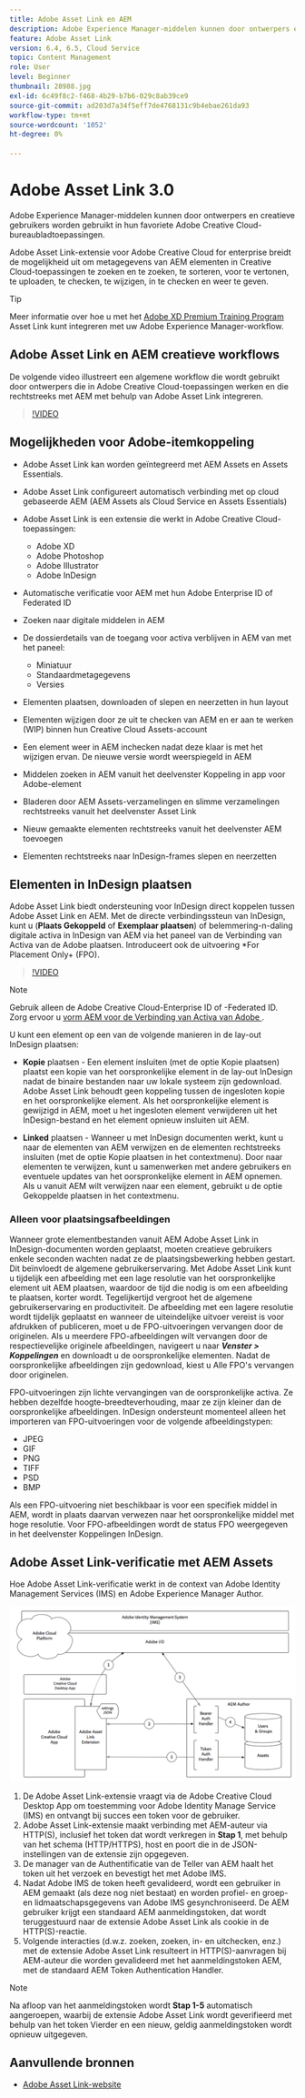 ```yaml
---
title: Adobe Asset Link en AEM
description: Adobe Experience Manager-middelen kunnen door ontwerpers en creatieve gebruikers worden gebruikt in hun favoriete Adobe Creative Cloud-bureaubladtoepassingen. Adobe Asset Link-extensie voor Adobe Creative Cloud for enterprise breidt de mogelijkheid uit om metagegevens van AEM elementen in Creative Cloud-gereedschappen, zoals Adobe XD, Photoshop, InDesign en Illustrator, te doorzoeken, te sorteren, voor te vertonen, te uploaden, uit te checken, te wijzigen, in te checken en weer te geven.
feature: Adobe Asset Link
version: 6.4, 6.5, Cloud Service
topic: Content Management
role: User
level: Beginner
thumbnail: 28988.jpg
exl-id: 6c49f8c2-f468-4b29-b7b6-029c8ab39ce9
source-git-commit: ad203d7a34f5eff7de4768131c9b4ebae261da93
workflow-type: tm+mt
source-wordcount: '1052'
ht-degree: 0%

---
```


# Adobe Asset Link 3.0

Adobe Experience Manager-middelen kunnen door ontwerpers en creatieve gebruikers worden gebruikt in hun favoriete Adobe Creative Cloud-bureaubladtoepassingen.

Adobe Asset Link-extensie voor Adobe Creative Cloud for enterprise breidt de mogelijkheid uit om metagegevens van AEM elementen in Creative Cloud-toepassingen te zoeken en te zoeken, te sorteren, voor te vertonen, te uploaden, te checken, te wijzigen, in te checken en weer te geven.

>[!TIP]
>
> Meer informatie over hoe u met het [Adobe XD Premium Training Program](https://spark.adobe.com/page/wU7OXv8qKGugO/) Asset Link kunt integreren met uw Adobe Experience Manager-workflow.

## Adobe Asset Link en AEM creatieve workflows

De volgende video illustreert een algemene workflow die wordt gebruikt door ontwerpers die in Adobe Creative Cloud-toepassingen werken en die rechtstreeks met AEM met behulp van Adobe Asset Link integreren.

>[!VIDEO](https://video.tv.adobe.com/v/335927/?quality=12&learn=on)

## Mogelijkheden voor Adobe-itemkoppeling

+ Adobe Asset Link kan worden geïntegreerd met AEM Assets en Assets Essentials.
+ Adobe Asset Link configureert automatisch verbinding met op cloud gebaseerde AEM (AEM Assets als Cloud Service en Assets Essentials)
+ Adobe Asset Link is een extensie die werkt in Adobe Creative Cloud-toepassingen:

   + Adobe XD
   + Adobe Photoshop
   + Adobe Illustrator
   + Adobe InDesign

+ Automatische verificatie voor AEM met hun Adobe Enterprise ID of Federated ID
+ Zoeken naar digitale middelen in AEM
+ De dossierdetails van de toegang voor activa verblijven in AEM van met het paneel:
   + Miniatuur
   + Standaardmetagegevens
   + Versies
+ Elementen plaatsen, downloaden of slepen en neerzetten in hun layout
+ Elementen wijzigen door ze uit te checken van AEM en er aan te werken (WIP) binnen hun Creative Cloud Assets-account
+ Een element weer in AEM inchecken nadat deze klaar is met het wijzigen ervan. De nieuwe versie wordt weerspiegeld in AEM
+ Middelen zoeken in AEM vanuit het deelvenster Koppeling in app voor Adobe-element
+ Bladeren door AEM Assets-verzamelingen en slimme verzamelingen rechtstreeks vanuit het deelvenster Asset Link
+ Nieuw gemaakte elementen rechtstreeks vanuit het deelvenster AEM toevoegen
+ Elementen rechtstreeks naar InDesign-frames slepen en neerzetten

## Elementen in InDesign plaatsen

Adobe Asset Link biedt ondersteuning voor InDesign direct koppelen tussen Adobe Asset Link en AEM. Met de directe verbindingssteun van InDesign, kunt u (__Plaats Gekoppeld__ of __Exemplaar plaatsen__) of belemmering-n-daling digitale activa in InDesign van AEM via het paneel van de Verbinding van Activa van de Adobe plaatsen. Introduceert ook de uitvoering *For Placement Only+ (FPO).

>[!VIDEO](https://video.tv.adobe.com/v/28988/?quality=12&learn=on)

>[!NOTE]
>
>Gebruik alleen de Adobe Creative Cloud-Enterprise ID of -Federated ID. Zorg ervoor u [vorm AEM voor de Verbinding van Activa van Adobe ](https://helpx.adobe.com/enterprise/admin-guide.html/enterprise/using/adobe-asset-link.ug.html).

U kunt een element op een van de volgende manieren in de lay-out InDesign plaatsen:

+ **Kopie**  plaatsen - Een element insluiten (met de optie Kopie plaatsen) plaatst een kopie van het oorspronkelijke element in de lay-out InDesign nadat de binaire bestanden naar uw lokale systeem zijn gedownload. Adobe Asset Link behoudt geen koppeling tussen de ingesloten kopie en het oorspronkelijke element. Als het oorspronkelijke element is gewijzigd in AEM, moet u het ingesloten element verwijderen uit het InDesign-bestand en het element opnieuw insluiten uit AEM.

+ **Linked**  plaatsen - Wanneer u met InDesign documenten werkt, kunt u naar de elementen van AEM verwijzen en de elementen rechtstreeks insluiten (met de optie Kopie plaatsen in het contextmenu). Door naar elementen te verwijzen, kunt u samenwerken met andere gebruikers en eventuele updates van het oorspronkelijke element in AEM opnemen. Als u vanuit AEM wilt verwijzen naar een element, gebruikt u de optie Gekoppelde plaatsen in het contextmenu.

### Alleen voor plaatsingsafbeeldingen

Wanneer grote elementbestanden vanuit AEM Adobe Asset Link in InDesign-documenten worden geplaatst, moeten creatieve gebruikers enkele seconden wachten nadat ze de plaatsingsbewerking hebben gestart. Dit beïnvloedt de algemene gebruikerservaring. Met Adobe Asset Link kunt u tijdelijk een afbeelding met een lage resolutie van het oorspronkelijke element uit AEM plaatsen, waardoor de tijd die nodig is om een afbeelding te plaatsen, korter wordt. Tegelijkertijd vergroot het de algemene gebruikerservaring en productiviteit. De afbeelding met een lagere resolutie wordt tijdelijk geplaatst en wanneer de uiteindelijke uitvoer vereist is voor afdrukken of publiceren, moet u de FPO-uitvoeringen vervangen door de originelen. Als u meerdere FPO-afbeeldingen wilt vervangen door de respectievelijke originele afbeeldingen, navigeert u naar **_Venster > Koppelingen_** en downloadt u de oorspronkelijke elementen. Nadat de oorspronkelijke afbeeldingen zijn gedownload, kiest u Alle FPO&#39;s vervangen door originelen.

FPO-uitvoeringen zijn lichte vervangingen van de oorspronkelijke activa. Ze hebben dezelfde hoogte-breedteverhouding, maar ze zijn kleiner dan de oorspronkelijke afbeeldingen. InDesign ondersteunt momenteel alleen het importeren van FPO-uitvoeringen voor de volgende afbeeldingstypen:

+ JPEG
+ GIF
+ PNG
+ TIFF
+ PSD
+ BMP

Als een FPO-uitvoering niet beschikbaar is voor een specifiek middel in AEM, wordt in plaats daarvan verwezen naar het oorspronkelijke middel met hoge resolutie. Voor FPO-afbeeldingen wordt de status FPO weergegeven in het deelvenster Koppelingen InDesign.

## Adobe Asset Link-verificatie met AEM Assets

Hoe Adobe Asset Link-verificatie werkt in de context van Adobe Identity Management Services (IMS) en Adobe Experience Manager Author.

![Adobe Asset Link Architecture](assets/adobe-asset-link-article-understand.png)

1. De Adobe Asset Link-extensie vraagt via de Adobe Creative Cloud Desktop App om toestemming voor Adobe Identity Manage Service (IMS) en ontvangt bij succes een token voor de gebruiker.
1. Adobe Asset Link-extensie maakt verbinding met AEM-auteur via HTTP(S), inclusief het token dat wordt verkregen in **Stap 1**, met behulp van het schema (HTTP/HTTPS), host en poort die in de JSON-instellingen van de extensie zijn opgegeven.
1. De manager van de Authentificatie van de Teller van AEM haalt het token uit het verzoek en bevestigt het met Adobe IMS.
1. Nadat Adobe IMS de token heeft gevalideerd, wordt een gebruiker in AEM gemaakt (als deze nog niet bestaat) en worden profiel- en groep- en lidmaatschapsgegevens van Adobe IMS gesynchroniseerd. De AEM gebruiker krijgt een standaard AEM aanmeldingstoken, dat wordt teruggestuurd naar de extensie Adobe Asset Link als cookie in de HTTP(S)-reactie.
1. Volgende interacties (d.w.z. zoeken, zoeken, in- en uitchecken, enz.) met de extensie Adobe Asset Link resulteert in HTTP(S)-aanvragen bij AEM-auteur die worden gevalideerd met het aanmeldingstoken AEM, met de standaard AEM Token Authentication Handler.

>[!NOTE]
>
>Na afloop van het aanmeldingstoken wordt **Stap 1-5** automatisch aangeroepen, waarbij de extensie Adobe Asset Link wordt geverifieerd met behulp van het token Vierder en een nieuw, geldig aanmeldingstoken wordt opnieuw uitgegeven.

## Aanvullende bronnen

+ [Adobe Asset Link-website](https://www.adobe.com/creativecloud/business/enterprise/adobe-asset-link.html)
